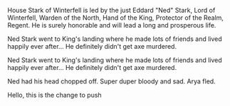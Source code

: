 House Stark of Winterfell is led by the just Eddard "Ned" Stark, Lord of
Winterfell, Warden of the North, Hand of the King, Protector of the Realm,
Regent.  He is surely honorable and will lead a long and prosperous life.

Ned Stark went to King's landing where he made lots of friends and lived
happily ever after...  He definitely didn't get axe murdered.

Ned Stark went to King's landing where he made lots of friends and lived
happily ever after...  He definitely didn't get axe murdered.

Ned had his head chopped off. Super duper bloody and sad. Arya fled.


Hello, this is the change to push